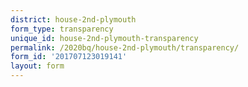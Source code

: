 ```yaml
---
district: house-2nd-plymouth
form_type: transparency
unique_id: house-2nd-plymouth-transparency
permalink: /2020bq/house-2nd-plymouth/transparency/
form_id: '201707123019141'
layout: form
---
```

